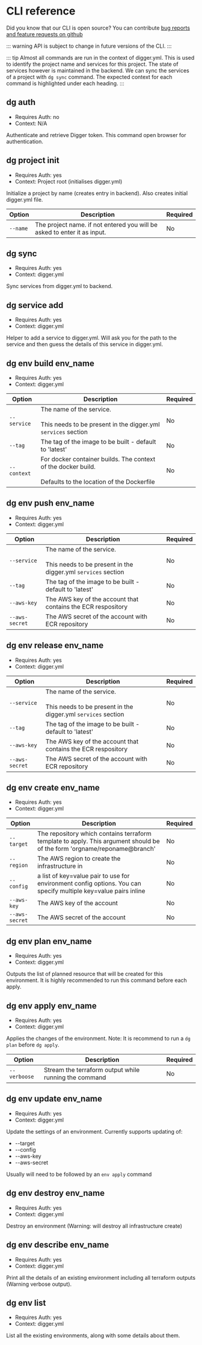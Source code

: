 # CLI reference
Did you know that our CLI is open source? You can contribute [bug reports and feature requests on github](https://github.com/diggerhq/cli)

::: warning
API is subject to change in future versions of the CLI.
:::

::: tip
Almost all commands are run in the context of digger.yml. This is used to identify the project name and services for this project. The state of services however is maintained in the backend. We can sync the services of a project with `dg sync` command. The expected context for each command is highlighted under each heading.
:::

## dg auth
- Requires Auth: no
- Context: N/A

Authenticate and retrieve Digger token. This command open browser for authentication.

## dg project init
- Requires Auth: yes
- Context: Project root (initialises digger.yml)

Initialize a project by name (creates entry in backend). Also creates initial digger.yml file.


| Option                      | Description                                                                    | Required          |
| --------------------------- | ------------------------------------------------------------------------------ | ----------------- |
| `--name`                    | The project name. if not entered you will be asked to enter it as input.       | No                |


## dg sync
- Requires Auth: yes
- Context: digger.yml

Sync services from digger.yml to backend.

## dg service add
- Requires Auth: yes
- Context: digger.yml

Helper to add a service to digger.yml. Will ask you for the path to the service and then guess the details of this service in digger.yml.

## dg env build env_name
- Requires Auth: yes
- Context: digger.yml


| Option                      | Description                                                                                                      | Required          |
| --------------------------- | ---------------------------------------------------------------------------------------------------------------- | ----------------- |
| `--service`                 | The name of the service. <br><br>This needs to be present in the digger.yml `services` section                   | No                |
| `--tag`                     | The tag of the image to be built - default to 'latest'                                                           | No                |
| `--context`                 | For docker container builds. The context of the docker build.<br><br> Defaults to the location of the Dockerfile | No                |


## dg env push env_name
- Requires Auth: yes
- Context: digger.yml

| Option                      | Description                                                                                                      | Required          |
| --------------------------- | ---------------------------------------------------------------------------------------------------------------- | ----------------- |
| `--service`                 | The name of the service. <br><br>This needs to be present in the digger.yml `services` section                   | No                |
| `--tag`                     | The tag of the image to be built - default to 'latest'                                                           | No                |
| `--aws-key`                 | The AWS key of the account that contains the ECR respository                                                     | No                |
| `--aws-secret`              | The AWS secret of the account with ECR repository                                                                | No                |


## dg env release env_name
- Requires Auth: yes
- Context: digger.yml

| Option                      | Description                                                                                                      | Required          |
| --------------------------- | ---------------------------------------------------------------------------------------------------------------- | ----------------- |
| `--service`                 | The name of the service. <br><br>This needs to be present in the digger.yml `services` section                   | No                |
| `--tag`                     | The tag of the image to be built - default to 'latest'                                                           | No                |
| `--aws-key`                 | The AWS key of the account that contains the ECR respository                                                     | No                |
| `--aws-secret`              | The AWS secret of the account with ECR repository                                                                | No                |


## dg env create env_name
- Requires Auth: yes
- Context: digger.yml


| Option                      | Description                                                                                                              | Required          |
| --------------------------- | ------------------------------------------------------------------------------------------------------------------------ | ----------------- |
| `--target`                  | The repository which contains terraform template to apply. This argument should be of the form 'orgname/reponame@branch' | No                |
| `--region`                  | The AWS region to create the infrastructure in                                                                           | No                |
| `--config`                  | a list of key=value pair to use for environment config options. You can specify multiple key=value pairs inline          | No                |
| `--aws-key`                 | The AWS key of the account                                                                                               | No                |
| `--aws-secret`              | The AWS secret of the account                                                                                            | No                |


## dg env plan env_name
- Requires Auth: yes
- Context: digger.yml

Outputs the list of planned resource that will be created for this environment. It is highly recommended to run this command before each apply.


## dg env apply env_name
- Requires Auth: yes
- Context: digger.yml

Applies the changes of the environment. Note: It is recommend to run a `dg plan` before `dg apply`.

| Option                      | Description                                                                    | Required          |
| --------------------------- | ------------------------------------------------------------------------------ | ----------------- |
| `--verboose`                | Stream the terraform output while running the command                          | No                |


## dg env update env_name
- Requires Auth: yes
- Context: digger.yml

Update the settings of an environment. Currently supports updating of:

- --target
- --config
- --aws-key
- --aws-secret

Usually will need to be followed by an `env apply` command

## dg env destroy env_name
- Requires Auth: yes
- Context: digger.yml

Destroy an environment (Warning: will destroy all infrastructure create)

## dg env describe env_name
- Requires Auth: yes
- Context: digger.yml

Print all the details of an existing environment including all terraform outputs (Warning verbose output).

## dg env list
- Requires Auth: yes
- Context: digger.yml

List all the existing environments, along with some details about them.

